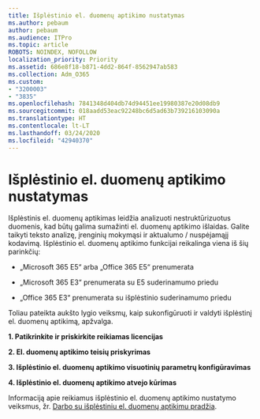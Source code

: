 ```yaml
---
title: Išplėstinio el. duomenų aptikimo nustatymas
ms.author: pebaum
author: pebaum
ms.audience: ITPro
ms.topic: article
ROBOTS: NOINDEX, NOFOLLOW
localization_priority: Priority
ms.assetid: 686e8f18-b871-4dd2-864f-8562947ab583
ms.collection: Adm_O365
ms.custom:
- "3200003"
- "3835"
ms.openlocfilehash: 7841348d404db74d94451ee19980387e20d08db9
ms.sourcegitcommit: 018aadd53eac92248bc6d5ad63b739216103090a
ms.translationtype: HT
ms.contentlocale: lt-LT
ms.lasthandoff: 03/24/2020
ms.locfileid: "42940370"
---
```

# <a name="set-up-advanced-ediscovery"></a>Išplėstinio el. duomenų aptikimo nustatymas

Išplėstinis el. duomenų aptikimas leidžia analizuoti nestruktūrizuotus duomenis, kad būtų galima sumažinti el. duomenų aptikimo išlaidas. Galite taikyti teksto analizę, įrenginių mokymąsi ir aktualumo / nuspėjamąjį kodavimą.  Išplėstinio el. duomenų aptikimo funkcijai reikalinga viena iš šių parinkčių:

- „Microsoft 365 E5“ arba „Office 365 E5“ prenumerata

- „Microsoft 365 E3“ prenumerata su E5 suderinamumo priedu

- „Office 365 E3“ prenumerata su išplėstinio suderinamumo priedu

Toliau pateikta aukšto lygio veiksmų, kaip sukonfigūruoti ir valdyti išplėstinį el. duomenų aptikimą, apžvalga.

**1. Patikrinkite ir priskirkite reikiamas licencijas**

**2. El. duomenų aptikimo teisių priskyrimas**

**3. Išplėstinio el. duomenų aptikimo visuotinių parametrų konfigūravimas**

**4. Išplėstinio el. duomenų aptikimo atvejo kūrimas**

Informaciją apie reikiamus išplėstinio el. duomenų aptikimo nustatymo veiksmus, žr. [Darbo su išplėstiniu el. duomenų aptikimu pradžia](https://docs.microsoft.com/microsoft-365/compliance/get-started-with-advanced-ediscovery?view=o365-worldwide).
